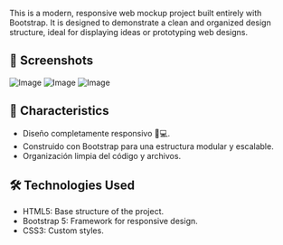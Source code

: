 This is a modern, responsive web mockup project built entirely with Bootstrap. It is designed to demonstrate a clean and organized design structure, ideal for displaying ideas or prototyping web designs.

## 📸 Screenshots
![Image](https://github.com/user-attachments/assets/cf0452e0-893e-4631-9abc-b462d0928741)
![Image](https://github.com/user-attachments/assets/6a14aa73-0914-411b-986e-9920f6b2d6cf)
![Image](https://github.com/user-attachments/assets/16a126f7-89fb-4c32-bc95-adc06cf64a86)

## 🚀 Characteristics
- Diseño completamente responsivo 📱💻.
- Construido con Bootstrap para una estructura modular y escalable.
- Organización limpia del código y archivos.
  
## 🛠️ Technologies Used
- HTML5: Base structure of the project.
- Bootstrap 5: Framework for responsive design.
- CSS3: Custom styles.


